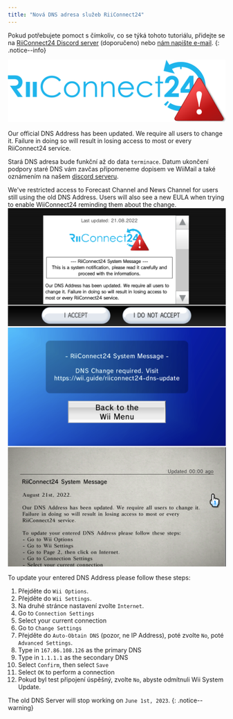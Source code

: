```yaml
---
title: "Nová DNS adresa služeb RiiConnect24"
---
```


Pokud potřebujete pomoct s čímkoliv, co se týká tohoto tutoriálu, přidejte se na [RiiConnect24 Discord server](https://discord.gg/rc24) (doporučeno) nebo [nám napište e-mail](mailto:support@riiconnect24.net).
{: .notice--info}

![RiiConnect24 Logo](/images/logo_blue_warning.png)

Our official DNS Address has been updated. We require all users to change it. Failure in doing so will result in losing access to most or every RiiConnect24 service.

Stará DNS adresa bude funkční až do data `terminace`. Datum ukončení podpory staré DNS vám zavčas připomeneme dopisem ve WiiMail a také oznámením na našem [discord serveru](https://discord.gg/rc24).

We've restricted access to Forecast Channel and News Channel for users still using the old DNS Address. Users will also see a new EULA when trying to enable WiiConnect24 reminding them about the change. ![The notification on the EULA confirmation screen.](/images/eula_change_dns_notification.png) ![The notification on the Forecast Channel](/images/forecast_change_dns_notification.png) ![The notification on the News Channel](/images/news_channel_change_dns_notification.png)

To update your entered DNS Address please follow these steps:

1. Přejděte do `Wii Options`.
2. Přejděte do `Wii Settings`.
3. Na druhé stránce nastavení zvolte `Internet`.
4. Go to `Connection Settings`
5. Select your current connection
6. Go to `Change Settings`
7. Přejděte do `Auto-Obtain DNS` (pozor, ne IP Address), poté zvolte `No`, poté `Advanced Settings`.
8. Type in `167.86.108.126` as the primary DNS
9. Type in `1.1.1.1` as the secondary DNS
10. Select `Confirm`, then select `Save`
11. Select `OK` to perform a connection
12. Pokud byl test připojení úspěšný, zvolte `No`, abyste odmítnuli Wii System Update.

The old DNS Server will stop working on `June 1st, 2023`.
{: .notice--warning}